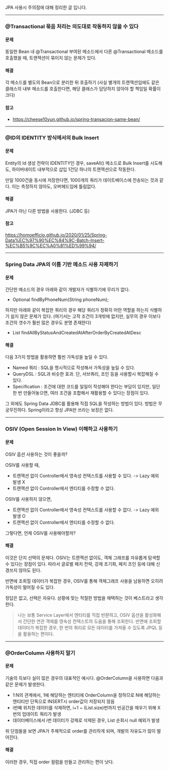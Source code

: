 JPA 사용시 주의점에 대해 정리한 글 입니다.

---

### @Transactional 묶음 처리는 의도대로 작동하지 않을 수 있다

#### 문제

동일한 Bean 내 @Transactional 부여된 메소드에서 다른 @Transactional 메소드를 호출했을 때, 트랜잭션이 묶이지 않는 문제가 있다. 

#### 해결

각 메소드를 별도의 Bean으로 분리한 뒤 호출하기 (사실 별개의 트랜잭션임에도 같은 클래스의 내부 메소드를 호출한다면, 해당 클래스가 담당하지 않아야 할 책임일 확률이 크다)

#### 참고
- https://cheese10yun.github.io/spring-transacion-same-bean/

---

### @ID의 IDENTITY 방식에서의 Bulk Insert

#### 문제

Entity의 Id 생성 전략이 IDENTITY인 경우, saveAll() 메소드로 Bulk Insert를 시도해도, 하이버네이트 내부적으로 삽입 1건당 하나의 트랜잭션으로 작동한다.

만일 1000건을 동시에 저장한다면, 1000개의 쿼리가 데이트베이스에 전송되는 것과 같다. 이는 측정하지 않아도, 오버헤드임에 틀림없다.

#### 해결

JPA가 아닌 다른 방법을 사용한다. (JDBC 등)

#### 참고

https://homoefficio.github.io/2020/01/25/Spring-Data%EC%97%90%EC%84%9C-Batch-Insert-%EC%B5%9C%EC%A0%81%ED%99%94/


---

### Spring Data JPA의 이름 기반 메소드 사용 자제하기

#### 문제

간단한 메소드의 경우 아래와 같이 개발자가 식별하기에 무리가 없다.
- Optional<Member> findByPhoneNum(String phoneNum);

하지만 아래와 같이 복잡한 쿼리의 경우 해당 쿼리가 정확히 어떤 역할을 하는지 식별하기 쉽지 않은 문제가 있다. (여기서는 고작 조건이 3개밖에 없지만, 실무의 경우 이보다 조건의 갯수가 훨씬 많은 경우도 분명 존재한다)

- List<Member> findAllByStatusAndCreatedAtAfterOrderByCreatedAtDesc

#### 해결

다음 3가지 방법을 활용하면 훨씬 가독성을 높일 수 있다.
- Named 쿼리 : SQL을 명시적으로 작성해서 가독성을 높일 수 있다.
- QueryDSL : SQL과 비슷한 효과. 단, 서브쿼리, 조인 등을 사용할시 복잡해질 수 있다.
- Specification : 조건에 대한 코드를 일일이 작성해야 한다는 부담이 있지만, 일단 한 번 만들어놓으면, 여러 조건을 조합해서 재활용할 수 있다는 장점이 있다.

그 외에도 Spring Data JDBC를 활용해 직접 SQL을 작성하는 방법이 있다. 방법은 무궁무진하다. Spring이라고 항상 JPA만 쓰라는 보장은 없다.

---

### OSIV (Open Session In View) 이해하고 사용하기

#### 문제

OSIV 옵션 사용하는 것이 좋을까?

OSIV를 사용할 때,
- 트랜잭션 없이 Controller에서 영속성 컨텍스트를 사용할 수 있다. -> Lazy 예외 발생 X
- 트랜잭션 없이 Controller에서 엔티티를 수정할 수 없다. 

OSIV를 사용하지 않으면,
- 트랜잭션 없이 Controller에서 영속성 컨텍스트를 사용할 수 없다. -> Lazy 예외 발생 O
- 트랜잭션 없이 Controller에서 엔티티를 수정할 수 없다. 

그렇다면, 언제 OSIV를 사용해야할까?

#### 해결 

이것은 단지 선택의 문제다. OSIV는 트랜잭션 없이도, 객체 그래프를 자유롭게 탐색할 수 있다는 장점이 있다. 따라서 글로벌 페치 전략, 강제 초기화, 페치 조인 등에 대해 신경쓰지 않아도 된다.

반면에 조회힐 데이터가 복잡한 경우, OSIV를 통해 객체그래프 사용을 남용하면 오히려 가독성이 떨어질 수도 있다. 
 
정답은 없고, 선택은 자유다. 상황에 맞는 적절한 방법을 채택하는 것이 베스트라고 생각한다.

> 나는 보통 Service Layer에서 엔티티를 직접 반환하고, OSIV 옵션을 활성화해서 간단한 연관 객체를 영속성 컨텍스트의 도움을 통해 조회한다. 반면에 조회할 데이터가 복잡한 경우, 한 번의 쿼리로 모든 데이터를 가져올 수 있도록 JPQL 등을 활용하는 편이다.

---

### @OrderColumn 사용하지 말기

#### 문제

기술의 득보다 실이 많은 경우의 대표적인 예시다. @OrderColumn을 사용하면 다음과 같은 문제가 발생한다.

- 1:N의 관계에서, 1에 해당하는 엔티티에 OrderColumn을 정하므로 N에 해당하는 엔티티만 단독으로 INSERT시 order값이 저장되지 않음
- i번째 위치한 데이터를 삭제하면, i+1 ~ (List.size)번까지 빈공간을 채우기 위해 X번의 업데이트 쿼리가 발생
- 데이터베이스에서 i번 데이터가 강제로 삭제된 경우, List 순회시 null 예외가 발생

위 단점들을 보면 JPA가 주체적으로 order를 관리하게 되며, 개발의 자유도가 많이 떨어진다.

#### 해결

이러한 경우, 직접 order 컬럼을 만들고 관리하는 편이 낫다. 


